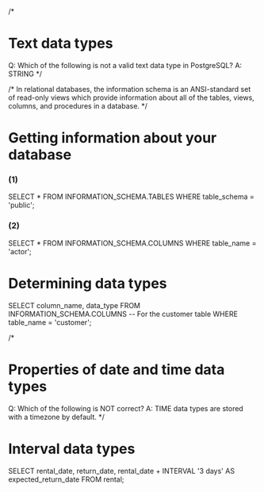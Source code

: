 /*
# Text data types
Q: Which of the following is not a valid text data type in PostgreSQL?
A: STRING
*/

/*
In relational databases, the information schema is an ANSI-standard set of read-only views which provide information about all of the tables, views, columns, and procedures in a database.
*/
# Getting information about your database
### (1)
 SELECT * 
 FROM INFORMATION_SCHEMA.TABLES
 WHERE table_schema = 'public';

 ### (2)
 SELECT * 
 FROM INFORMATION_SCHEMA.COLUMNS
 WHERE table_name = 'actor';

 # Determining data types
SELECT
 	column_name, 
    data_type
FROM INFORMATION_SCHEMA.COLUMNS 
-- For the customer table
WHERE table_name = 'customer';

/*
# Properties of date and time data types
Q: Which of the following is NOT correct?
A: TIME data types are stored with a timezone by default.
*/

# Interval data types
SELECT
	rental_date,
	return_date,
	rental_date + INTERVAL  '3 days'  AS expected_return_date
FROM rental;